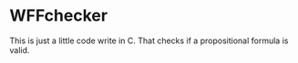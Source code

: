 # WFFchecker
 This is just a little code write in C. That checks if a propositional formula is valid.
